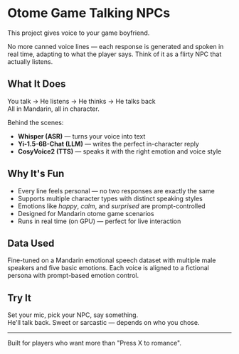 # Otome Game Talking NPCs

This project gives voice to your game boyfriend.

No more canned voice lines — each response is generated and spoken in real time, adapting to what the player says. Think of it as a flirty NPC that actually listens.

## What It Does

You talk → He listens → He thinks → He talks back  
All in Mandarin, all in character.

Behind the scenes:

- **Whisper (ASR)** — turns your voice into text  
- **Yi-1.5-6B-Chat (LLM)** — writes the perfect in-character reply  
- **CosyVoice2 (TTS)** — speaks it with the right emotion and voice style

## Why It's Fun

- Every line feels personal — no two responses are exactly the same  
- Supports multiple character types with distinct speaking styles  
- Emotions like *happy*, *calm*, and *surprised* are prompt-controlled  
- Designed for Mandarin otome game scenarios  
- Runs in real time (on GPU) — perfect for live interaction

## Data Used

Fine-tuned on a Mandarin emotional speech dataset with multiple male speakers and five basic emotions. Each voice is aligned to a fictional persona with prompt-based emotion control.

## Try It

Set your mic, pick your NPC, say something.  
He'll talk back. Sweet or sarcastic — depends on who you chose.

---

Built for players who want more than "Press X to romance".
